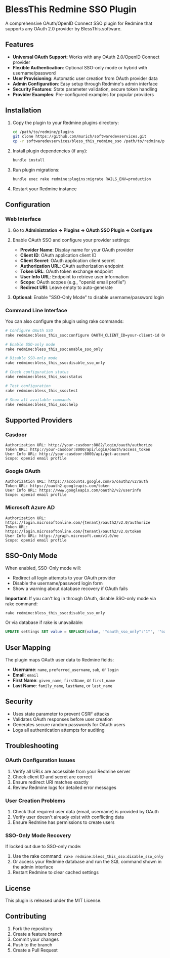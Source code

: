 # BlessThis Redmine SSO Plugin

A comprehensive OAuth/OpenID Connect SSO plugin for Redmine that supports any OAuth 2.0 provider by BlessThis.software.

## Features

- **Universal OAuth Support**: Works with any OAuth 2.0/OpenID Connect provider
- **Flexible Authentication**: Optional SSO-only mode or hybrid with username/password
- **User Provisioning**: Automatic user creation from OAuth provider data
- **Admin Configuration**: Easy setup through Redmine's admin interface
- **Security Features**: State parameter validation, secure token handling
- **Provider Examples**: Pre-configured examples for popular providers

## Installation

1. Copy the plugin to your Redmine plugins directory:
   ```bash
   cd /path/to/redmine/plugins
   git clone https://github.com/murich/softwaredevservices.git
   cp -r softwaredevservices/bless_this_redmine_sso /path/to/redmine/plugins/
   ```

2. Install plugin dependencies (if any):
   ```bash
   bundle install
   ```

3. Run plugin migrations:
   ```bash
   bundle exec rake redmine:plugins:migrate RAILS_ENV=production
   ```

4. Restart your Redmine instance

## Configuration

### Web Interface
1. Go to **Administration → Plugins → OAuth SSO Plugin → Configure**

2. Enable OAuth SSO and configure your provider settings:
   - **Provider Name**: Display name for your OAuth provider
   - **Client ID**: OAuth application client ID
   - **Client Secret**: OAuth application client secret
   - **Authorization URL**: OAuth authorization endpoint
   - **Token URL**: OAuth token exchange endpoint  
   - **User Info URL**: Endpoint to retrieve user information
   - **Scope**: OAuth scopes (e.g., "openid email profile")
   - **Redirect URI**: Leave empty to auto-generate

3. **Optional**: Enable "SSO-Only Mode" to disable username/password login

### Command Line Interface
You can also configure the plugin using rake commands:

```bash
# Configure OAuth SSO
rake redmine:bless_this_sso:configure OAUTH_CLIENT_ID=your-client-id OAUTH_CLIENT_SECRET=your-secret

# Enable SSO-only mode
rake redmine:bless_this_sso:enable_sso_only

# Disable SSO-only mode
rake redmine:bless_this_sso:disable_sso_only

# Check configuration status
rake redmine:bless_this_sso:status

# Test configuration
rake redmine:bless_this_sso:test

# Show all available commands
rake redmine:bless_this_sso:help
```

## Supported Providers

### Casdoor
```
Authorization URL: http://your-casdoor:8082/login/oauth/authorize
Token URL: http://your-casdoor:8000/api/login/oauth/access_token
User Info URL: http://your-casdoor:8000/api/get-account
Scope: openid email profile
```

### Google OAuth
```
Authorization URL: https://accounts.google.com/o/oauth2/v2/auth
Token URL: https://oauth2.googleapis.com/token
User Info URL: https://www.googleapis.com/oauth2/v2/userinfo
Scope: openid email profile
```

### Microsoft Azure AD
```
Authorization URL: https://login.microsoftonline.com/{tenant}/oauth2/v2.0/authorize
Token URL: https://login.microsoftonline.com/{tenant}/oauth2/v2.0/token
User Info URL: https://graph.microsoft.com/v1.0/me
Scope: openid email profile
```

## SSO-Only Mode

When enabled, SSO-Only mode will:
- Redirect all login attempts to your OAuth provider
- Disable the username/password login form
- Show a warning about database recovery if OAuth fails

**Important**: If you can't log in through OAuth, disable SSO-only mode via rake command:
```bash
rake redmine:bless_this_sso:disable_sso_only
```

Or via database if rake is unavailable:
```sql
UPDATE settings SET value = REPLACE(value, '"oauth_sso_only":"1"', '"oauth_sso_only":"0"') WHERE name = 'plugin_redmine_oauth_sso';
```

## User Mapping

The plugin maps OAuth user data to Redmine fields:
- **Username**: `name`, `preferred_username`, `sub`, or `login`
- **Email**: `email`
- **First Name**: `given_name`, `firstName`, or `first_name`
- **Last Name**: `family_name`, `lastName`, or `last_name`

## Security

- Uses state parameter to prevent CSRF attacks
- Validates OAuth responses before user creation
- Generates secure random passwords for OAuth users
- Logs all authentication attempts for auditing

## Troubleshooting

### OAuth Configuration Issues
1. Verify all URLs are accessible from your Redmine server
2. Check client ID and secret are correct
3. Ensure redirect URI matches exactly
4. Review Redmine logs for detailed error messages

### User Creation Problems
1. Check that required user data (email, username) is provided by OAuth
2. Verify user doesn't already exist with conflicting data
3. Ensure Redmine has permissions to create users

### SSO-Only Mode Recovery
If locked out due to SSO-only mode:
1. Use the rake command: `rake redmine:bless_this_sso:disable_sso_only`
2. Or access your Redmine database and run the SQL command shown in the admin interface
3. Restart Redmine to clear cached settings

## License

This plugin is released under the MIT License.

## Contributing

1. Fork the repository
2. Create a feature branch
3. Commit your changes
4. Push to the branch
5. Create a Pull Request